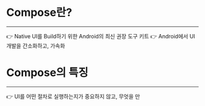 # Compose란?
---
👉 Native UI를 Build하기 위한 Android의 최신 권장 도구 키트
👉 Android에서 UI 개발을 간소화하고, 가속화

# Compose의 특징
---
👉 UI를 어떤 절차로 실행하는지가 중요하지 않고, 무엇을 만